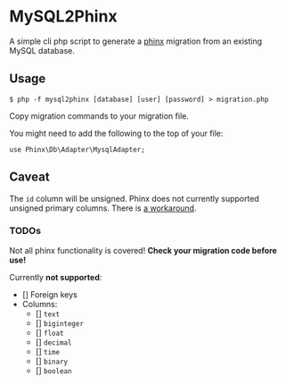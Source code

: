 # MySQL2Phinx

A simple cli php script to generate a [phinx](https://github.com/robmorgan/phinx) migration from an existing MySQL database.

## Usage

```
$ php -f mysql2phinx [database] [user] [password] > migration.php
```

Copy migration commands to your migration file.

You might need to add the following to the top of your file:

```
use Phinx\Db\Adapter\MysqlAdapter;
```

## Caveat

The `id` column will be unsigned. Phinx does not currently supported unsigned primary columns. There is [a workaround](https://github.com/robmorgan/phinx/issues/250).

### TODOs

Not all phinx functionality is covered! **Check your migration code before use!**

Currently **not supported**:

* [] Foreign keys
* Columns:
  * [] `text`
  * [] `biginteger`
  * [] `float`
  * [] `decimal`
  * [] `time`
  * [] `binary`
  * [] `boolean`

